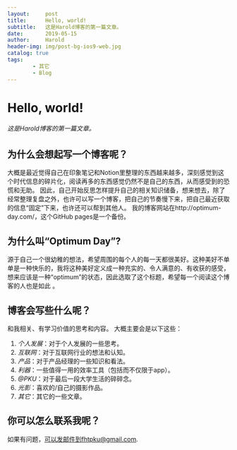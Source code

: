 ```yaml
---
layout:     post
title:      Hello, world!
subtitle:   这是Harold博客的第一篇文章。
date:       2019-05-15
author:     Harold
header-img: img/post-bg-ios9-web.jpg
catalog: true
tags:
	    - 其它
	    - Blog
---
```

# Hello, world!
###### 这是Harold博客的第一篇文章。
## 为什么会想起写一个博客呢？
大概是最近觉得自己在印象笔记和Notion里整理的东西越来越多，深刻感觉到这个时代信息的碎片化，阅读再多的东西感觉仍然不是自己的东西，从而感受到的恐慌和无助。
因此，自己开始反思怎样提升自己的相关知识储备，想来想去，除了经常整理复盘之外，也许可以写一个博客，把自己的节奏慢下来，把自己最近获取的信息“固定”下来，也许还可以帮到其他人。
我的博客网站在http://optimum-day.com/，这个GitHub pages是一个备份。
## 为什么叫“Optimum Day”?
源于自己一个很幼稚的想法，希望周围的每个人的每一天都很美好。这种美好不单单是一种快乐的，我将这种美好定义成一种充实的、令人满意的、有收获的感受，想来应该是一种“optimum”的状态，因此选取了这个标题，希望每一个阅读这个博客的人也是如此 。
## 博客会写些什么呢？
和我相关、有学习价值的思考和内容。
大概主要会是以下这些：
1. *个人发展*：对于个人发展的一些思考。
2. *互联网*：对于互联网行业的想法和认知。
3. *产品*：对于产品经理的一些知识和看法。
4. *利器*：一些值得一用的效率工具（包括而不仅限于app）。
5. *@PKU*：对于最后一段大学生活的碎碎念。
6. *光影*：喜欢的/自己的摄影作品。
7. *其它*：其它的一些文章。
## 你可以怎么联系我呢？
如果有问题，可以发邮件到fhtpku@gmail.com.